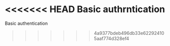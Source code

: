 <<<<<<< HEAD
Basic authrntication
=======
Basic authentication
>>>>>>> 4a9377bdeb496db33e622924105aaf774d328ef4
